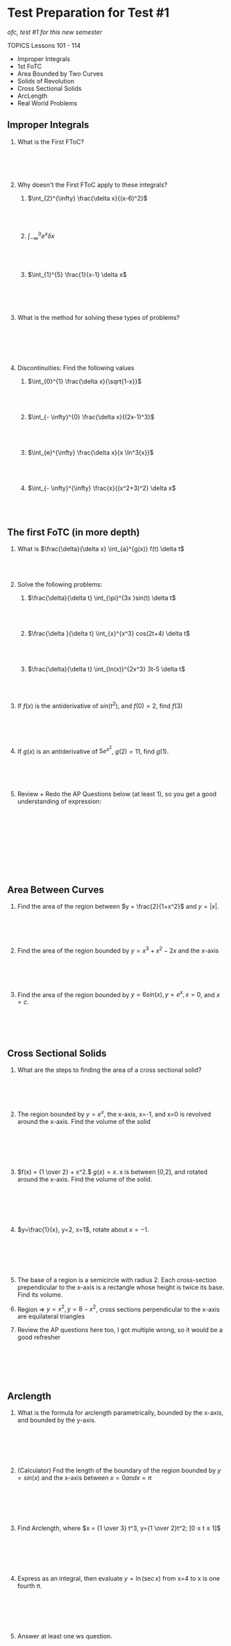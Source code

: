 # Test Preparation for Test #1

_ofc, test #1 for this new semester_

TOPICS
Lessons 101 - 114

- Improper Integrals
- 1st FoTC
- Area Bounded by Two Curves
- Solids of Revolution
- Cross Sectional Solids
- ArcLength
- Real World Problems

## Improper Integrals

1. What is the First FToC?
   <br /><br /><br /><br /><br />

2. Why doesn't the First FToC apply to these integrals?
   1. $\int_{2}^{\infty} \frac{\delta x}{(x-6)^2}$
      <br /> <br /> <br /><br /><br />
   2. $\int_{- \infty}^{0} e^x \delta x$
      <br /><br /><br /><br /><br />
   3. $\int_{1}^{5} \frac{1}{x-1} \delta x$
      <br /><br /><br /><br /><br />
3. What is the method for solving these types of problems?
   <br /><br /><br /><br /><br /><br />

4. Discontinuities: Find the following values

   1. $\int_{0}^{1} \frac{\delta x}{\sqrt{1-x}}$
      <br /><br /><br /><br />

   2. $\int_{- \infty}^{0} \frac{\delta x}{(2x-1)^3}$
      <br /><br /><br /><br />

   3. $\int_{e}^{\infty} \frac{\delta x}{x \ln^3{x}}$
      <br /><br /><br /><br />

   4. $\int_{- \infty}^{\infty} \frac{x}{(x^2+3)^2} \delta x$
      <br /><br /><br /><br />

## The first FoTC (in more depth)

1. What is $\frac{\delta}{\delta x} \int_{a}^{g(x)} f(t) \delta t$
   <br /><br /><br /><br />

2. Solve the following problems:

   1. $\frac{\delta}{\delta t} \int_{\pi}^{3x }sin(t) \delta t$
      <br /><br /><br /><br />

   2. $\frac{\delta }{\delta t} \int_{x}^{x^3}  cos(2t+4) \delta t$
      <br /><br /><br /><br />

   3. $\frac{\delta}{\delta t} \int_{ln(x)}^{2x^3} 3t-5 \delta t$
      <br /><br /><br /><br />

3. If $f(x)$ is the antiderivative of $sin(t^2)$, and $f(0) =2$, find $f(3)$
   <br /><br /><br /><br /><br />

4. If $g(x)$ is an antiderivative of $5e^{x^2}$, $g(2) = 11$, find $g(1)$.
   <br /><br /><br /><br /><br />

5. Review + Redo the AP Questions below (at least 1), so you get a good understanding of expression:
   <br /><br /><br /><br /><br /><br /><br /><br /><br /><br />

## Area Between Curves

1. Find the area of the region between $y = \frac{2}{1+x^2}$ and $y=|x|$.
   <br /><br /><br /><br /><br />

2. Find the area of the region bounded by $y=x^3+x^2-2x$ and the x-axis
   <br /><br /><br /><br /><br />

3. Find the area of the region bounded by $y=6sin(x), y=e^x, x=0$, and $x=c$.
   <br /><br /><br /><br /><br />

## Cross Sectional Solids

1. What are the steps to finding the area of a cross sectional solid?
   <br /><br /><br /><br /><br />

2. The region bounded by $y=e^x$, the x-axis, x=-1, and x=0 is revolved around the x-axis. Find the volume of the solid
   <br /><br /><br /><br /><br /><br />

3. $f(x) = {1 \over 2} + x^2.$ $g(x)=x$. x is between [0,2], and rotated around the x-axis. Find the volume of the solid.
   <br /><br /><br /><br /><br /><br />

4. $y=\frac{1}{x}, y=2, x=1$, rotate about $x=-1$.
   <br /><br /><br /><br /><br /><br />

5. The base of a region is a semicircle with radius 2. Each cross-section prependicular to the x-axis is a rectangle whose height is twice its base. Find its volume.

6. Region => $y=x^2, y=8-x^2$, cross sections perpendicular to the x-axis are equilateral triangles

7. Review the AP questions here too, I got multiple wrong, so it would be a good refresher
   <br /><br /><br /><br /><br /><br />

## Arclength

1. What is the formula for arclength parametrically, bounded by the x-axis, and bounded by the y-axis.
   <br /><br /><br /><br /><br /><br />

2. (Calculator) Fnd the length of the boundary of the region bounded by $y=sin(x)$ and the x-axis between $x=0 and x = \pi$
   <br /><br /><br /><br /><br /><br />

3. Find Arclength, where $x = {1 \over 3} t^3, y={1 \over 2}t^2; [0 ≤ t ≤ 1]$
   <br /><br /><br /><br /><br /><br />

4. Express as an integral, then evaluate $y=\ln(\sec{x})$ from x=4 to x is one fourth π.
   <br /><br /><br /><br /><br /><br />

5. Answer at least one ws question.
   <br /><br /><br /><br /><br /><br /><br /><br />

## Real World Problems

1. Bruh just review and answer like 3 real world problems I had trouble with.
   <br /><br /><br /><br />

## Differential Equations???

1. Should I review -> what is a differential equation, descrete / general solutions, how to find solutions and what they look like...
